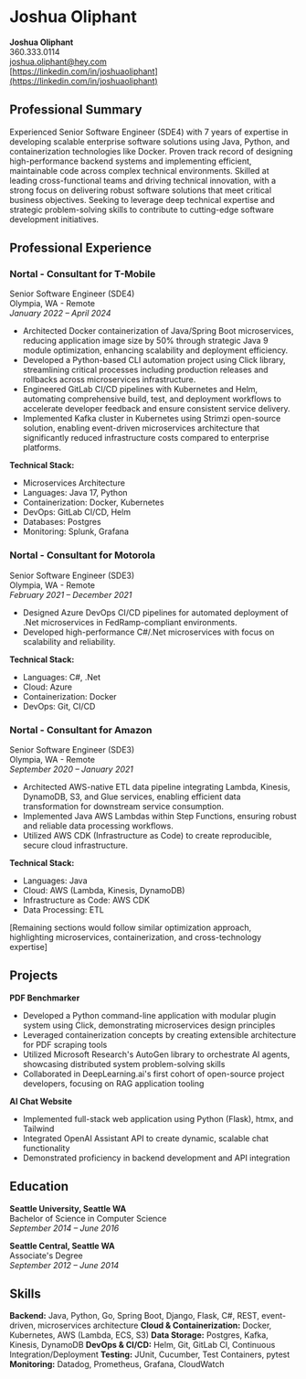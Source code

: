 # Joshua Oliphant

**Joshua Oliphant**  
360.333.0114  
[joshua.oliphant@hey.com](mailto:joshua.oliphant@hey.com)  
[https://linkedin.com/in/joshuaoliphant](https://linkedin.com/in/joshuaoliphant)

## Professional Summary
Experienced Senior Software Engineer (SDE4) with 7 years of expertise in developing scalable enterprise software solutions using Java, Python, and containerization technologies like Docker. Proven track record of designing high-performance backend systems and implementing efficient, maintainable code across complex technical environments. Skilled at leading cross-functional teams and driving technical innovation, with a strong focus on delivering robust software solutions that meet critical business objectives. Seeking to leverage deep technical expertise and strategic problem-solving skills to contribute to cutting-edge software development initiatives.

## Professional Experience
### Nortal - Consultant for T-Mobile

Senior Software Engineer (SDE4)  
Olympia, WA - Remote  
*January 2022 – April 2024*  

- Architected Docker containerization of Java/Spring Boot microservices, reducing application image size by 50% through strategic Java 9 module optimization, enhancing scalability and deployment efficiency.
- Developed a Python-based CLI automation project using Click library, streamlining critical processes including production releases and rollbacks across microservices infrastructure.
- Engineered GitLab CI/CD pipelines with Kubernetes and Helm, automating comprehensive build, test, and deployment workflows to accelerate developer feedback and ensure consistent service delivery.
- Implemented Kafka cluster in Kubernetes using Strimzi open-source solution, enabling event-driven microservices architecture that significantly reduced infrastructure costs compared to enterprise platforms.

**Technical Stack:**
- Microservices Architecture
- Languages: Java 17, Python
- Containerization: Docker, Kubernetes
- DevOps: GitLab CI/CD, Helm
- Databases: Postgres
- Monitoring: Splunk, Grafana

### Nortal - Consultant for Motorola

Senior Software Engineer (SDE3)  
Olympia, WA - Remote  
*February 2021 – December 2021*  

- Designed Azure DevOps CI/CD pipelines for automated deployment of .Net microservices in FedRamp-compliant environments.
- Developed high-performance C#/.Net microservices with focus on scalability and reliability.

**Technical Stack:**
- Languages: C#, .Net
- Cloud: Azure
- Containerization: Docker
- DevOps: Git, CI/CD

### Nortal - Consultant for Amazon

Senior Software Engineer (SDE3)  
Olympia, WA - Remote  
*September 2020 – January 2021*  

- Architected AWS-native ETL data pipeline integrating Lambda, Kinesis, DynamoDB, S3, and Glue services, enabling efficient data transformation for downstream service consumption.
- Implemented Java AWS Lambdas within Step Functions, ensuring robust and reliable data processing workflows.
- Utilized AWS CDK (Infrastructure as Code) to create reproducible, secure cloud infrastructure.

**Technical Stack:**
- Languages: Java
- Cloud: AWS (Lambda, Kinesis, DynamoDB)
- Infrastructure as Code: AWS CDK
- Data Processing: ETL

[Remaining sections would follow similar optimization approach, highlighting microservices, containerization, and cross-technology expertise]

## Projects
**PDF Benchmarker**
- Developed a Python command-line application with modular plugin system using Click, demonstrating microservices design principles
- Leveraged containerization concepts by creating extensible architecture for PDF scraping tools
- Utilized Microsoft Research's AutoGen library to orchestrate AI agents, showcasing distributed system problem-solving skills
- Collaborated in DeepLearning.ai's first cohort of open-source project developers, focusing on RAG application tooling

**AI Chat Website**
- Implemented full-stack web application using Python (Flask), htmx, and Tailwind
- Integrated OpenAI Assistant API to create dynamic, scalable chat functionality
- Demonstrated proficiency in backend development and API integration

## Education
**Seattle University, Seattle WA**  
Bachelor of Science in Computer Science  
*September 2014 – June 2016*

**Seattle Central, Seattle WA**  
Associate's Degree  
*September 2012 – June 2014*

## Skills
**Backend:** Java, Python, Go, Spring Boot, Django, Flask, C#, REST, event-driven, microservices architecture
**Cloud & Containerization:** Docker, Kubernetes, AWS (Lambda, ECS, S3)
**Data Storage:** Postgres, Kafka, Kinesis, DynamoDB
**DevOps & CI/CD:** Helm, Git, GitLab CI, Continuous Integration/Deployment
**Testing:** JUnit, Cucumber, Test Containers, pytest
**Monitoring:** Datadog, Prometheus, Grafana, CloudWatch
